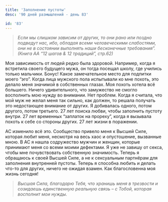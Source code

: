 ```yaml
---
title: 'Заполнение пустоты'
desc: '90 дней размышлений - день 83'

id: '83'
---
```


> _Если мы слишком зависим от других, то они рано или поздно подведут нас,
> ибо, обладая всеми человеческими слабостями, они не в состоянии выполнять
> наши бесконечные требования”._ _(Книга АА “12 шагов & 12 традиций”, стр.62)_

Моя зависимость от людей редко была здоровой. Например, когда я встретила
своего будущего мужа, он тогда посещал школу, где учились только мальчики.
Бонус! Какое замечательное место для подпитки моего “эго”. Когда лица мужского
пола испытывали ко мне похоть, это делало меня значимой в собственных глазах.
Моя похоть хотела всё большего. Ничего удивительного, что замужество не смогло
восполнить мою нужду во внимании. Нет проблем. Когда я считала, что мой муж не
желал меня так сильно, как должен, то решала получать это недостающее внимание
от других. Я добивалась одного, потом другого, потом третьего. 27 лет поиска
любви, чтобы заполнить пустоту внутри. 27 лет временных “заплаток на прореху”,
когда я вызывала похоть к себе со стороны других. 27 лет жизни в поражении.

АС изменило всё это. Сообщество привело меня к Высшей Силе, которая любит
меня, несмотря на весь хаос и опустошение, вызванные мною. В АС я нашла
содружество мужчин и женщин, которые принимают меня со всеми моими дефектами.
Я уже не завишу от секса, чтобы мне почувствовать собственную значимость.
Теперь я обращаюсь к своей Высшей Силе, а не к сексуальным партнёрам для
заполнения внутренней пустоты. Теперь я способна любить и делать что-то для
других, ничего не ожидая взамен. Как благословенна моя жизнь сегодня!

> _Высшая Сила, благодарю Тебя, что хранишь меня в трезвости и созидаешь
> единственную реальную связь – с Тобой, которая восполнит мои нужды._
